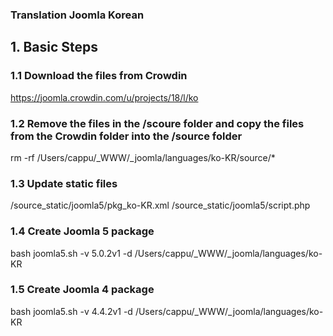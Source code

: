 ### Translation Joomla Korean

## 1. Basic Steps

### 1.1 Download the files from Crowdin

https://joomla.crowdin.com/u/projects/18/l/ko

### 1.2 Remove the files in the /scoure folder and copy the files from the Crowdin folder into the /source folder

rm -rf /Users/cappu/\_WWW/\_joomla/languages/ko-KR/source/\*

### 1.3 Update static files

/source_static/joomla5/pkg_ko-KR.xml
/source_static/joomla5/script.php

### 1.4 Create Joomla 5 package

bash joomla5.sh -v 5.0.2v1 -d /Users/cappu/\_WWW/\_joomla/languages/ko-KR

### 1.5 Create Joomla 4 package

bash joomla5.sh -v 4.4.2v1 -d /Users/cappu/\_WWW/\_joomla/languages/ko-KR
